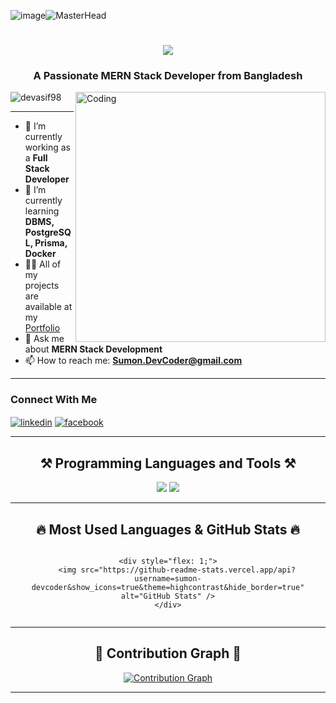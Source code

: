 ![image](https://github.com/user-attachments/assets/29b91d7a-578d-4f39-b9c2-a10a9861c45f)![MasterHead](https://jayamwebsolutions.com/img/website.gif)


<h1 align="center">
    <img src="https://readme-typing-svg.herokuapp.com/?font=Righteous&size=35&center=true&vCenter=true&width=500&height=70&duration=4000&lines=Hi+There!+👋;+I'm+Mustafizur+Rahman+Sumon!;" />
</h1>

<h3 align="center">A Passionate MERN Stack Developer from Bangladesh</h3>
<img align="right" alt="Coding" width="400" src="https://i.ibb.co.com/4Sjss1H/Sumon-pro.png">

<p align="left"> <img src="https://komarev.com/ghpvc/?username=devasif98&label=Profile%20views&color=0e75b6&style=flat" alt="devasif98" /> </p>

---

- 🔭 I’m currently working as a **Full Stack Developer**  
- 🌱 I’m currently learning **DBMS, PostgreSQL, Prisma, Docker**  
- 👨‍💻 All of my projects are available at my [Portfolio](https://sumon-dev-portfolio-fronted.vercel.app/)  
- 💬 Ask me about **MERN Stack Development**  
- 📫 How to reach me: **Sumon.DevCoder@gmail.com**

---

<h3 align="left">Connect With Me</h3> 
<p align="left">
    <a href="https://www.linkedin.com/in/mustafizur-rahman-sumon-790199290/" target="blank"><img align="center" src="https://img.shields.io/badge/LinkedIn-0077B5?style=for-the-badge&logo=linkedin&logoColor=white" alt="linkedin" /></a>
    <a href="https://www.facebook.com/sumon.devcoder" target="blank"><img align="center" src="https://img.shields.io/badge/Facebook-1877F2?style=for-the-badge&logo=facebook&logoColor=white" alt="facebook" /></a>
</p>

---

<h2 align="center">⚒️ Programming Languages and Tools ⚒️</h2> 
<div align="center">
    <img src="https://skillicons.dev/icons?i=nextjs,tailwind,react,bootstrap,mui,html,css,vscode,github,figma,git" />
    <img src="https://skillicons.dev/icons?i=nodejs,javascript,typescript,express,firebase,mongodb" />
</div>

---

<h2 align="center">🔥 Most Used Languages & GitHub Stats 🔥</h2>
<div align="center" style="display: flex; justify-content: space-around; flex-wrap: wrap;">
   
    <div style="flex: 1;">
        <img src="https://github-readme-stats.vercel.app/api?username=sumon-devcoder&show_icons=true&theme=highcontrast&hide_border=true" alt="GitHub Stats" />
    </div>
</div>

---

<h2 align="center">📅 Contribution Graph 📅</h2>
<p align="center">
    <a href="https://github.com/sumon-devcoder">
        <img src="https://github-readme-activity-graph.cyclic.app/graph?username=sumon-devcoder&theme=highcontrast&hide_border=true" alt="Contribution Graph" />
    </a>
</p>

---

